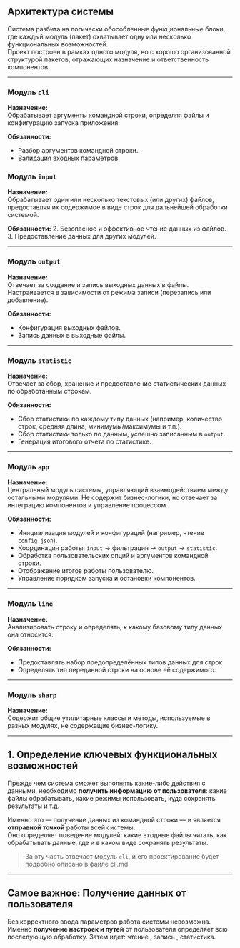 ##  Архитектура системы

Система разбита на логически обособленные функциональные блоки, где каждый модуль (пакет) охватывает одну или несколько функциональных возможностей.  
Проект построен в рамках одного модуля, но с хорошо организованной структурой пакетов, отражающих назначение и ответственность компонентов.

---

### Модуль `cli`

**Назначение:**  
Обрабатывает аргументы командной строки, определяя файлы и конфигурацию запуска приложения.

**Обязанности:**
- Разбор аргументов командной строки.
- Валидация входных параметров.

###  Модуль `input`

**Назначение:**  
Обрабатывает один или несколько текстовых (или других) файлов, предоставляя их содержимое в виде строк для дальнейшей обработки системой.

**Обязанности:**
2. Безопасное и эффективное чтение данных из файлов.
3. Предоставление данных для других модулей.

---

###  Модуль `output`

**Назначение:**  
Отвечает за создание и запись выходных данных в файлы. Настраивается в зависимости от режима записи (перезапись или добавление).

**Обязанности:**
- Конфигурация выходных файлов.
- Запись данных в выходные файлы.

---

###  Модуль `statistic`

**Назначение:**  
Отвечает за сбор, хранение и предоставление статистических данных по обработанным строкам.

**Обязанности:**
- Сбор статистики по каждому типу данных (например, количество строк, средняя длина, минимумы/максимумы и т.п.).
- Сбор статистики только по данным, успешно записанным в `output`.
- Генерация итогового отчета по статистике.

---

###  Модуль `app`

**Назначение:**  
Центральный модуль системы, управляющий взаимодействием между остальными модулями. Не содержит бизнес-логики, но отвечает за интеграцию компонентов и управление процессом.

**Обязанности:**
- Инициализация модулей и конфигураций (например, чтение `config.json`).
- Координация работы: `input` → фильтрация → `output` → `statistic`.
- Обработка пользовательских опций и аргументов командной строки.
- Отображение итогов работы пользователю.
- Управление порядком запуска и остановки компонентов.

---

###  Модуль `line`

**Назначение:**  
Анализировать строку и определять, к какому базовому типу данных она относится:

**Обязанности:**
- Предоставлять набор предопределённых типов данных для строк
- Определять тип переданной строки на основе её содержимого.


---

###  Модуль `sharp`

**Назначение:**  
Содержит общие утилитарные классы и методы, используемые в разных модулях, не содержащие бизнес-логику.

---



## 1. Определение ключевых функциональных возможностей

Прежде чем система сможет выполнять какие-либо действия с данными, необходимо **получить информацию от пользователя**: какие файлы обрабатывать, какие режимы использовать, куда сохранять результаты и т.д.

Именно это — получение данных из командной строки — и является **отправной точкой** работы всей системы.  
Оно определяет поведение модулей: какие входные файлы читать, как обрабатывать данные, где и в каком виде сохранять результаты.

> За эту часть отвечает модуль `cli`, и его проектирование будет подробно описано в файле cli.md

---

## Самое важное: Получение данных от пользователя

Без корректного ввода параметров работа системы невозможна.  
Именно **получение настроек и путей** от пользователя определяет всю последующую обработку.
Затем идет: чтение , запись , статистика.
